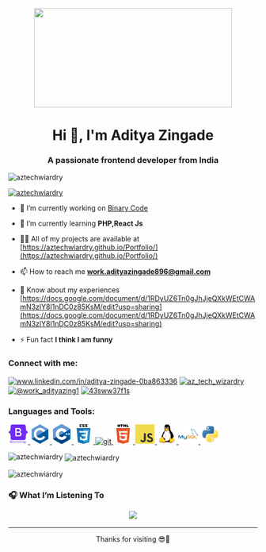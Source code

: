 <div align="center">
  <img align="center" height="200px" width="400px" src="https://camo.githubusercontent.com/85add4a9633786947f86fe4e86eb5aca6b190ff47345434755a0d98f488fefa7/68747470733a2f2f646576656c6f706572732e67697068792e636f6d2f6272616e63682f6d61737465722f7374617469632f6170692d35313264333663303936363236383237313731303861333862626235633537642e676966"/>
</div>
<h1 align="center">Hi 👋, I'm Aditya Zingade</h1>
<h3 align="center">A passionate frontend developer from India</h3>

<p align="left"> <img src="https://komarev.com/ghpvc/?username=aztechwiardry&label=Profile%20views&color=0e75b6&style=flat" alt="aztechwiardry" /> </p>

<p align="left"> <a href="https://github.com/ryo-ma/github-profile-trophy"><img src="https://github-profile-trophy.vercel.app/?username=aztechwiardry" alt="aztechwiardry" /></a> </p>

- 🔭 I’m currently working on [Binary Code](https://github.com/AdityaPatil108/BinaryCode.git)

- 🌱 I’m currently learning **PHP,React Js**

- 👨‍💻 All of my projects are available at [https://aztechwiardry.github.io/Portfolio/](https://aztechwiardry.github.io/Portfolio/)

- 📫 How to reach me **work.adityazingade896@gmail.com**

- 📄 Know about my experiences [https://docs.google.com/document/d/1RDyUZ6Tn0gJhJjeQXkWEtCWAmN3zlY8I1nDC0z85KsM/edit?usp=sharing](https://docs.google.com/document/d/1RDyUZ6Tn0gJhJjeQXkWEtCWAmN3zlY8I1nDC0z85KsM/edit?usp=sharing)

- ⚡ Fun fact **I think I am funny**

<h3 align="left">Connect with me:</h3>
<p align="left">
<a href="https://linkedin.com/in/www.linkedin.com/in/aditya-zingade-0ba863336" target="blank"><img align="center" src="https://raw.githubusercontent.com/rahuldkjain/github-profile-readme-generator/master/src/images/icons/Social/linked-in-alt.svg" alt="www.linkedin.com/in/aditya-zingade-0ba863336" height="30" width="40" /></a>
<a href="https://instagram.com/az_tech_wizardry" target="blank"><img align="center" src="https://raw.githubusercontent.com/rahuldkjain/github-profile-readme-generator/master/src/images/icons/Social/instagram.svg" alt="az_tech_wizardry" height="30" width="40" /></a>
<a href="https://www.hackerrank.com/@work_adityazing1" target="blank"><img align="center" src="https://raw.githubusercontent.com/rahuldkjain/github-profile-readme-generator/master/src/images/icons/Social/hackerrank.svg" alt="@work_adityazing1" height="30" width="40" /></a>
<a href="https://www.leetcode.com/43sww37f1s" target="blank"><img align="center" src="https://raw.githubusercontent.com/rahuldkjain/github-profile-readme-generator/master/src/images/icons/Social/leet-code.svg" alt="43sww37f1s" height="30" width="40" /></a>
</p>

<h3 align="left">Languages and Tools:</h3>
<p align="left"> <a href="https://getbootstrap.com" target="_blank" rel="noreferrer"> <img src="https://raw.githubusercontent.com/devicons/devicon/master/icons/bootstrap/bootstrap-plain-wordmark.svg" alt="bootstrap" width="40" height="40"/> </a> <a href="https://www.cprogramming.com/" target="_blank" rel="noreferrer"> <img src="https://raw.githubusercontent.com/devicons/devicon/master/icons/c/c-original.svg" alt="c" width="40" height="40"/> </a> <a href="https://www.w3schools.com/cpp/" target="_blank" rel="noreferrer"> <img src="https://raw.githubusercontent.com/devicons/devicon/master/icons/cplusplus/cplusplus-original.svg" alt="cplusplus" width="40" height="40"/> </a> <a href="https://www.w3schools.com/css/" target="_blank" rel="noreferrer"> <img src="https://raw.githubusercontent.com/devicons/devicon/master/icons/css3/css3-original-wordmark.svg" alt="css3" width="40" height="40"/> </a> <a href="https://git-scm.com/" target="_blank" rel="noreferrer"> <img src="https://www.vectorlogo.zone/logos/git-scm/git-scm-icon.svg" alt="git" width="40" height="40"/> </a> <a href="https://www.w3.org/html/" target="_blank" rel="noreferrer"> <img src="https://raw.githubusercontent.com/devicons/devicon/master/icons/html5/html5-original-wordmark.svg" alt="html5" width="40" height="40"/> </a> <a href="https://developer.mozilla.org/en-US/docs/Web/JavaScript" target="_blank" rel="noreferrer"> <img src="https://raw.githubusercontent.com/devicons/devicon/master/icons/javascript/javascript-original.svg" alt="javascript" width="40" height="40"/> </a> <a href="https://www.linux.org/" target="_blank" rel="noreferrer"> <img src="https://raw.githubusercontent.com/devicons/devicon/master/icons/linux/linux-original.svg" alt="linux" width="40" height="40"/> </a> <a href="https://www.mysql.com/" target="_blank" rel="noreferrer"> <img src="https://raw.githubusercontent.com/devicons/devicon/master/icons/mysql/mysql-original-wordmark.svg" alt="mysql" width="40" height="40"/> </a> <a href="https://www.python.org" target="_blank" rel="noreferrer"> <img src="https://raw.githubusercontent.com/devicons/devicon/master/icons/python/python-original.svg" alt="python" width="40" height="40"/> </a> </p>

<p><img align="left" src="https://github-readme-stats.vercel.app/api/top-langs?username=aztechwiardry&show_icons=true&locale=en&layout=compact" alt="aztechwiardry" /></p>

<p>&nbsp;<img align="center" src="https://github-readme-stats.vercel.app/api?username=aztechwiardry&show_icons=true&locale=en" alt="aztechwiardry" /></p>

<p><img align="center" src="https://github-readme-streak-stats.herokuapp.com/?user=aztechwiardry&" alt="aztechwiardry" /></p>

### 🎧 What I’m Listening To

<p align="center">
  <a href="https://open.spotify.com/user/31dp2c7okvvz6k5mcogjxgevvtfu">
    <img src="https://open.spotify.com/user/31pdi7cabu4w3ew6eavjek6gv2pi?si=5593269277ee451c" width="400"/>
  </a>
</p>

----

<p align="center">
  Thanks for visiting 😎🤝
</p>
